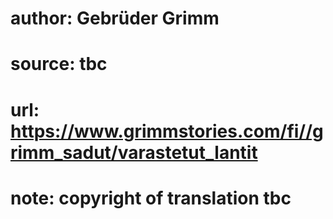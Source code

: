 # author: Gebrüder Grimm
# source: tbc
# url: https://www.grimmstories.com/fi//grimm_sadut/varastetut_lantit
# note: copyright of translation tbc


